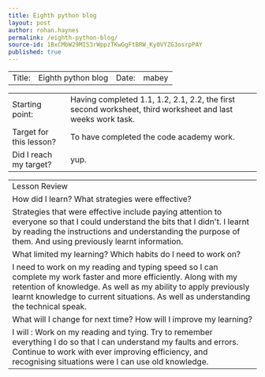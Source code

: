```yaml
---
title: Eighth python blog
layout: post
author: rohan.haynes
permalink: /eighth-python-blog/
source-id: 1BxCMbW29MIS3rWppzTKwGgFtBRW_Ky0VYZG3osrpPAY
published: true
---
```

<table>
  <tr>
    <td>Title: </td>
    <td>    Eighth python blog</td>
    <td>    Date: </td>
    <td>  mabey</td>
  </tr>
</table>


<table>
  <tr>
    <td>Starting point: </td>
    <td>    Having completed 1.1, 1.2, 2.1, 2.2, the first second worksheet, third worksheet and last weeks work task.</td>
  </tr>
  <tr>
    <td>Target for this lesson? </td>
    <td>     To have completed the code academy work.</td>
  </tr>
  <tr>
    <td>Did I reach my target?  </td>
    <td>     yup.</td>
  </tr>
</table>


<table>
  <tr>
    <td>Lesson Review</td>
  </tr>
  <tr>
    <td>How did I learn? What strategies were effective? </td>
  </tr>
  <tr>
    <td> Strategies that were effective include paying attention to everyone so that I could understand the bits that I didn't. I learnt by reading the instructions and understanding the purpose of them. And using previously learnt information.</td>
  </tr>
  <tr>
    <td>What limited my learning? Which habits do I need to work on? </td>
  </tr>
  <tr>
    <td>I need to work on my reading and typing speed so I can complete my work faster and more efficiently. Along with my retention of knowledge. As well as my ability to apply previously learnt knowledge to current situations. As well as understanding the technical speak.</td>
  </tr>
  <tr>
    <td>What will I change for next time? How will I improve my learning?</td>
  </tr>
  <tr>
    <td>I will : 
Work on my reading and tying. Try to remember everything I do so that I can understand my faults and errors. Continue to work with ever improving efficiency, and recognising situations were I can use old knowledge.</td>
  </tr>
</table>



